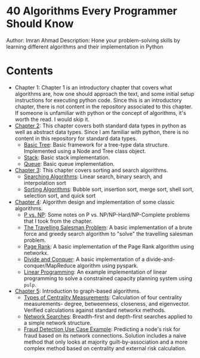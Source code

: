 # 40 Algorithms Every Programmer Should Know

Author: Imran Ahmad
Description: Hone your problem-solving skills by learning different algorithms and their implementation in Python

# Contents

- Chapter 1: Chapter 1 is an introductory chapter that covers what algorithms are, how one should approach the text, and some initial setup instructions for executing python code. Since this is an introductory chapter, there is not content in the repository associated to this chapter. If someone is unfamiliar with python or the concept of algorithms, it's worth the read. I would skip it.
- [Chapter 2](./ch2/): This chapter covers both standard data types in python as well as abstract data types. Since I am familiar with python, there is no content in this repository for standard data types.   
  - [Basic Tree](./ch2/tree.py): Basic framework for a tree-type data structure. Implemented using a Node and Tree class object.
  - [Stack](./ch2/stack.py): Basic stack implementation.
  - [Queue](./ch2/queue.py): Basic queue implementation.
- [Chapter 3](./ch3/): This chapter covers sorting and search algorithms.
  - [Searching Algorithms](./ch3/searches.py): Linear search, binary search, and interpolation sort
  - [Sorting Algorithms](./ch3/sorts.py): Bubble sort, insertion sort, merge sort, shell sort, selection sort, and quick sort
- [Chapter 4](./ch4/): Algorithm design and implementation of some classic algorithms.
  - [P vs. NP](./ch4/p_vs_np.md): Some notes on P vs. NP/NP-Hard/NP-Complete problems that I took from the chapter.
  - [The Travelling Salesman Problem](./ch4/tsp.py): A basic implementation of a brute force and greedy search algorithm to "solve" the travelling salesman problem.
  - [Page Rank](./ch4/pagerank.py): A basic implementation of the Page Rank algorithm using networkx.
  - [Divide and Conquer](./ch4/divide_and_conquer.py): A basic implementation of a divide-and-conquer/MapReduce algorithm using pyspark.
  - [Linear Programming](./ch4/capacity.py): An example implementation of linear programming to solve a constrained capacity planning system using `pulp`.
- [Chapter 5](./ch5/): Introduction to graph-based algorithms.
  - [Types of Centrality Measurements](./ch5/centralities.py): Calculation of four centrality measurements- degree, betweenness, closeness, and eigenvector. Verified calculations against standard networkx methods.
  - [Network Searches](./ch5/searches.py): Breadth-first and depth-first searches applied to a simple network structure.
  - [Fraud Detection Use Case Example](./ch5/gba.py): Predicting a node's risk for fraud based on its network connections. Solution includes a naive method that only looks at majority guilt-by-association and a more complex method based on centrality and external risk calculation.